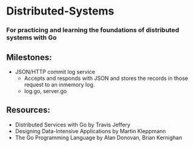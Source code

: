 # Distributed-Systems
###  For practicing and learning the foundations of distributed systems with Go

## Milestones:
- JSON/HTTP commit log service
  - Accepts and responds with JSON and stores the records in those request to an inmemory log.
  - log.go, server.go
## Resources: 
- Distributed Services with Go by Travis Jeffery
- Designing Data-Intensive Applications by Martin Kleppmann
- The Go Programming Language by Alan Donovan, Brian Kernighan
